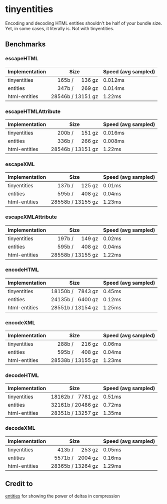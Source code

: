 # tinyentities

Encoding and decoding HTML entities shouldn't be half of your bundle size. Yet, in some cases, it literally is. Not with tinyentities.

## Benchmarks
### escapeHTML
| Implementation | Size | Speed (avg sampled) |
| --- | --- | --- |
| tinyentities |   165b /   136 gz | 0.012ms |
| entities |   347b /   269 gz | 0.014ms |
| html-entities | 28546b / 13151 gz | 1.22ms |

### escapeHTMLAttribute
| Implementation | Size | Speed (avg sampled) |
| --- | --- | --- |
| tinyentities |   200b /   151 gz | 0.016ms |
| entities |   336b /   266 gz | 0.008ms |
| html-entities | 28546b / 13151 gz | 1.22ms |

### escapeXML
| Implementation | Size | Speed (avg sampled) |
| --- | --- | --- |
| tinyentities |   137b /   125 gz | 0.01ms |
| entities |   595b /   408 gz | 0.04ms |
| html-entities | 28558b / 13155 gz | 1.23ms |

### escapeXMLAttribute
| Implementation | Size | Speed (avg sampled) |
| --- | --- | --- |
| tinyentities |   197b /   149 gz | 0.02ms |
| entities |   595b /   408 gz | 0.04ms |
| html-entities | 28558b / 13155 gz | 1.22ms |

### encodeHTML
| Implementation | Size | Speed (avg sampled) |
| --- | --- | --- |
| tinyentities | 18150b /  7843 gz | 0.45ms |
| entities | 24135b /  6400 gz | 0.12ms |
| html-entities | 28551b / 13154 gz | 1.25ms |

### encodeXML
| Implementation | Size | Speed (avg sampled) |
| --- | --- | --- |
| tinyentities |   288b /   216 gz | 0.06ms |
| entities |   595b /   408 gz | 0.04ms |
| html-entities | 28538b / 13155 gz | 1.23ms |

### decodeHTML
| Implementation | Size | Speed (avg sampled) |
| --- | --- | --- |
| tinyentities | 18162b /  7781 gz | 0.51ms |
| entities | 32161b / 20486 gz | 0.72ms |
| html-entities | 28351b / 13257 gz | 1.35ms |

### decodeXML
| Implementation | Size | Speed (avg sampled) |
| --- | --- | --- |
| tinyentities |   413b /   253 gz | 0.05ms |
| entities |  5571b /  2004 gz | 0.16ms |
| html-entities | 28365b / 13264 gz | 1.29ms |

## Credit to
[entities](https://github.com/fb55/entities) for showing the power of deltas in compression
